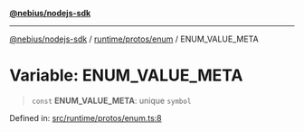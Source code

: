 [**@nebius/nodejs-sdk**](../../../../README.md)

---

[@nebius/nodejs-sdk](../../../../README.md) / [runtime/protos/enum](../README.md) / ENUM_VALUE_META

# Variable: ENUM_VALUE_META

> `const` **ENUM_VALUE_META**: unique `symbol`

Defined in: [src/runtime/protos/enum.ts:8](https://github.com/nebius/nodejs-sdk/blob/2ec552fb564ad8fdbf78c4eb6e73ce9101501e8a/src/runtime/protos/enum.ts#L8)
